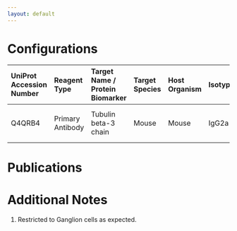 ```yaml
---
layout: default
---
```


# Configurations

| UniProt Accession Number   | Reagent Type     | Target Name / Protein Biomarker   | Target Species   | Host Organism   | Isotype   | Clonality   | Vendor    |   Catalog Number | Conjugate   | RRID       | Availability   | Method        | Tissue Preservation               | Target Tissue   | Tissue State   | Detergent    | Antigen Retrieval Conditions   | Dye Inactivation Conditions   | Recommend   | Agree               | Disagree   | Contributor         | Notes       |
|:---------------------------|:-----------------|:----------------------------------|:-----------------|:----------------|:----------|:------------|:----------|-----------------:|:------------|:-----------|:---------------|:--------------|:----------------------------------|:----------------|:---------------|:-------------|:-------------------------------|:------------------------------|:------------|:--------------------|:-----------|:--------------------|:------------|
| Q4QRB4                     | Primary Antibody | Tubulin beta-3 chain              | Mouse            | Mouse           | IgG2a     | TUJ1        | BioLegend |           801203 | AF488       | AB_2564757 | Stock          | IBEX2D Manual | 1:4 Cytofix/Cytoperm Fixed Frozen | Retina          | NA             | 0.1% Saponin | NA                             | 1 mg/ml LiBH4 15 minutes      | Yes         | [0000-0003-2088-8310](https://orcid.org/0000-0003-2088-8310) | NA         | [0000-0003-2088-8310](https://orcid.org/0000-0003-2088-8310) | [1](#notes) |

# Publications



# Additional Notes

<a name="notes"></a>
1. Restricted to Ganglion cells as expected.
